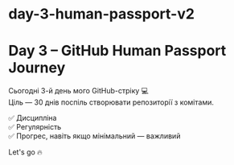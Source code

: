 # day-3-human-passport-v2
# Day 3 – GitHub Human Passport Journey

Сьогодні 3-й день мого GitHub-стріку 💻  
Ціль — 30 днів поспіль створювати репозиторії з комітами.

✅ Дисципліна  
✅ Регулярність  
✅ Прогрес, навіть якщо мінімальний — важливий

Let's go 🔥
